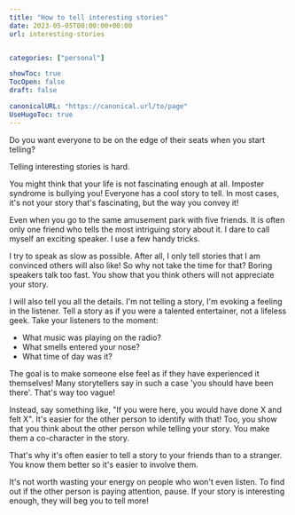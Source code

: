 ```yaml
---
title: "How to tell interesting stories"
date: 2023-05-05T00:00:00+00:00
url: interesting-stories


categories: ["personal"]

showToc: true
TocOpen: false
draft: false

canonicalURL: "https://canonical.url/to/page"
UseHugoToc: true
---
```


Do you want everyone to be on the edge of their seats when you start telling?

Telling interesting stories is hard.

You might think that your life is not fascinating enough at all. Imposter syndrome is bullying you! Everyone has a cool story to tell. In most cases, it's not your story that's fascinating, but the way you convey it!

Even when you go to the same amusement park with five friends. It is often only one friend who tells the most intriguing story about it. I dare to call myself an exciting speaker. I use a few handy tricks.

I try to speak as slow as possible. After all, I only tell stories that I am convinced others will also like! So why not take the time for that? Boring speakers talk too fast. You show that you think others will not appreciate your story.

I will also tell you all the details. I'm not telling a story, I'm evoking a feeling in the listener. Tell a story as if you were a talented entertainer, not a lifeless geek. Take your listeners to the moment:

- What music was playing on the radio?
- What smells entered your nose?
- What time of day was it?

The goal is to make someone else feel as if they have experienced it themselves! Many storytellers say in such a case 'you should have been there'. That's way too vague!

Instead, say something like, "If you were here, you would have done X and felt X". It's easier for the other person to identify with that! Too, you show that you think about the other person while telling your story. You make them a co-character in the story.

That's why it's often easier to tell a story to your friends than to a stranger. You know them better so it's easier to involve them.

It's not worth wasting your energy on people who won't even listen. To find out if the other person is paying attention, pause. If your story is interesting enough, they will beg you to tell more!